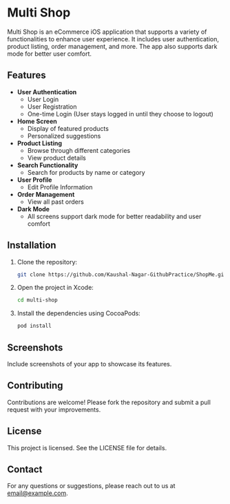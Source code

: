 # Multi Shop

Multi Shop is an eCommerce iOS application that supports a variety of functionalities to enhance user experience. It includes user authentication, product listing, order management, and more. The app also supports dark mode for better user comfort.

## Features

- **User Authentication**
  - User Login
  - User Registration
  - One-time Login (User stays logged in until they choose to logout)
- **Home Screen**
  - Display of featured products
  - Personalized suggestions
- **Product Listing**
  - Browse through different categories
  - View product details
- **Search Functionality**
  - Search for products by name or category
- **User Profile**
  - Edit Profile Information
- **Order Management**
  - View all past orders
- **Dark Mode**
  - All screens support dark mode for better readability and user comfort

## Installation

1. Clone the repository:
   ```sh
   git clone https://github.com/Kaushal-Nagar-GithubPractice/ShopMe.git
2. Open the project in Xcode:
   ```sh
   cd multi-shop
3. Install the dependencies using CocoaPods:
   ```sh
   pod install
   
## Screenshots
Include screenshots of your app to showcase its features.
## Contributing
Contributions are welcome! Please fork the repository and submit a pull request with your improvements.
## License
This project is licensed. See the LICENSE file for details.
## Contact
For any questions or suggestions, please reach out to us at email@example.com.
